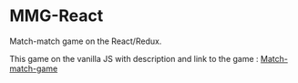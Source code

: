 # MMG-React
Match-match game on the React/Redux.   

This game on the vanilla JS with description and link to the game : [Match-match-game](https://github.com/a-lika/Match-match-game/ "Link to the native repository")   
